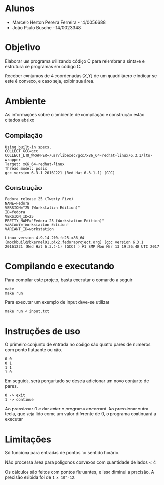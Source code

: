 # Alunos
* Marcelo Herton Pereira Ferreira - 14/0056688
* João Paulo Busche - 14/0023348

# Objetivo

Elaborar um programa utilizando código C para relembrar a sintaxe e estrutura de programas em código C.

Receber conjuntos de 4 coordenadas (X,Y) de um quadrilátero e indicar se este é convexo, e caso seja, exibir sua área.

# Ambiente

As informações sobre o ambiente de compilação e construção estão citados abaixo

## Compilação

    Using built-in specs.
    COLLECT_GCC=gcc
    COLLECT_LTO_WRAPPER=/usr/libexec/gcc/x86_64-redhat-linux/6.3.1/lto-wrapper
    Target: x86_64-redhat-linux
    Thread model: posix
    gcc version 6.3.1 20161221 (Red Hat 6.3.1-1) (GCC)

## Construção

    Fedora release 25 (Twenty Five)
    NAME=Fedora
    VERSION="25 (Workstation Edition)"
    ID=fedora
    VERSION_ID=25
    PRETTY_NAME="Fedora 25 (Workstation Edition)"
    VARIANT="Workstation Edition"
    VARIANT_ID=workstation

    Linux version 4.9.14-200.fc25.x86_64 (mockbuild@bkernel01.phx2.fedoraproject.org) (gcc version 6.3.1 20161221 (Red Hat 6.3.1-1) (GCC) ) #1 SMP Mon Mar 13 19:26:40 UTC 2017

# Compilando e executando

Para compilar este projeto, basta executar o comando a seguir
  
    make
    make run

Para executar um exemplo de input deve-se utilizar
    
    make run < input.txt

# Instruções de uso

O primeiro conjunto de entrada no código são quatro pares de números com ponto flutuante ou não.

    0 0
    0 1
    1 1
    1 0

Em seguida, será perguntado se deseja adicionar um novo conjunto de pares.

    0 -> exit
    1 -> continue

Ao pressionar 0 e dar enter o programa encerrará.
Ao pressionar outra tecla, que seja lido como um valor diferente de 0, o programa continuará a executar

# Limitações

Só funciona para entradas de pontos no sentido horário.

Não processa área para poligonos convexos com quantidade de lados < 4

Os cálculos são feitos com pontos flutuantes, e isso diminui a precisão. A precisão exibida foi de ```1 x 10^-12```.
